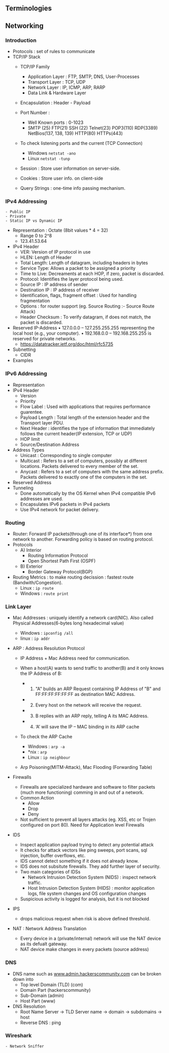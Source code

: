 
## Terminologies
## Networking
### Introduction
- Protocols : set of rules to communicate
- TCP/IP Stack
    - TCP/IP Family
        - Application Layer : FTP, SMTP, DNS, User-Processes
        - Transport Layer : TCP, UDP
        - Network Layer : IP, ICMP, ARP, RARP
        - Data Link & Hardware Layer
    - Encapsulation : Header - Payload
    - Port Number : 
        - Well Known ports : 0-1023
        - SMTP (25) FTP(21) SSH (22) Telnet(23) POP3(110) RDP(3389) NetBios(137, 138, 139) HTTP(80) HTTPs(443)
        
    - To check listening ports and the current (TCP Connection)
        - Windows ``` netstat -ano ```
        - Linux ``` netstat -tunp ```
    - Session : Store user information on server-side.
    - Cookies : Store user info. on client-side
    - Query Strings : one-time info passing mechanism.
    
### IPv4 Addressing
    - Public IP
    - Private
    - Static IP vs Dynamic IP
- Representation : Octate (8bit values * 4 = 32)
    - Range 0 to 2^8
    - 123.41.53.64
- IPv4 Header
    - VER: Version of IP protocol in use
    - HLEN: Length of Header
    - Total Length: Length of datagram, including headers in bytes
    - Service Type: Allows a packet to be assigned a priority
    - Time to Live: Decreaments at each HOP, if zero, packet is discarded.
    - Protocol: Identifies the layer protocol being used.
    - Source IP : IP address of sender
    - Destination IP : IP address of receiver
    - Identification, flags, fragment offset : Used for handling fragmentation
    - Options : for router support (eg. Source Routing :- Source Route Attack)
    - Header Checksum : To verify datagram, if does not match, the packet is discarded.
- Reserved IP-Address
    • 127.0.0.0 – 127.255.255.255 representing the local
    host (e.g., your computer).
    • 192.168.0.0 – 192.168.255.255 is reserved for
    private networks.
    - https://datatracker.ietf.org/doc/html/rfc5735
- Subnetting
    - CIDR
- Examples
### IPv6 Addressing
- Representation
- IPv4 Header
    - Version
    - Priority
    - Flow Label : Used with applications that requires performance guarentee.
    - Payload Length : Total length of the extension header and the Transport layer PDU.
    - Next Header : identifies the type of information that immediately follows the current header(IP extension, TCP or UDP)
    - HOP limit 
    - Source/Destination Address
- Address Types
    - Unicast : Corresponding to single computer
    - Multicast : Refers to a set of computers, possibly at different locations. Packets delivered to every member of the set.
    - Anycast : Refers to a set of computers with the same address prefix. Packets delivered to exactly one of the computers in the set.
- Reserved Address
- Tunneling
    - Done automatically by the OS Kernel when IPv4 compatible IPv6 addresses are used.
    - Encapsulates IPv6 packets in IPv4 packets
    - Use IPv4 network for packet delivery.
### Routing
- Router: Forward IP packets(through one of its interface*) from one network to another. Forwarding policy is based on routing protocol.
- Protocols
    - A) Interior
        - Routing Information Protocol
        - Open Shortest Path First (OSPF)
    - B) Exterior
        - Border Gateway Protocol(BGP)
- Routing Metrics : to make routing decission : fastest route (Bandwith/Congestion).
    - Linux : ``` ip route ```
    - Windows : ``` route print ```

### Link Layer
- Mac Addresses : uniquely identify a network card(NIC). Also called Physical Addresses(6-bytes long hexadecimal value)
    - Windows : ``` ipconfig /all ```
    - linux : ``` ip addr ``` 

- ARP : Address Resolution Protocol
    - IP Address + Mac Address need for communication.
    - When a host(A) wants to send traffic to another(B) and it only knows the IP Address of B:
        - 1. "A" builds an ARP Request containing IP Address of "B" and FF:FF:FF:FF:FF:FF as destination MAC Address.
        - 2. Every host on the network will receive the request.
        - 3. B replies with an ARP reply, telling A its MAC Address.
        - 4. ‘A’ will save the IP – MAC binding in its ARP cache
    - To check the ARP Cache
        - Windows : ``` arp -a ```
        - *nix : ``` arp ```
        - Linux : ``` ip neighbour ```
    
    - Arp Poisoning(MITM-Attack), Mac Flooding (Forwarding Table)

- Firewalls
    - Firewalls are specialized hardware and software to filter packets (much more functioning) comming in and out of a network.
    - Common Action 
        - Allow
        - Drop 
        - Deny
    - Not sufficient to prevent all layers attacks (eg. XSS, etc or Trojen configured on port 80). Need for  Application level Firewalls

- IDS 
    - Inspect application payload trying to detect any potential attack
    - It checks for attack vectors like ping sweeps, port scans, sql injection, buffer overflows, etc.
    - IDS cannot detect something if it does not already know.
    - IDS does not subsitute firewalls. They add further layer of security.
    - Two main categories of IDSs
        - Network Intrusion Detection System (NIDS) : inspect network traffic.
        - Host Intrusion Detection System (HIDS) : monitor application logs, file system changes and OS configuration changes
    - Suspicious activity is logged for analysis, but it is not blocked

- IPS
    - drops malicious request when risk is above defined threshold.

- NAT : Network Address Translation
    - Every device in a (private/internal) network will use the NAT device as its defualt gateway.
    - NAT device make changes in every packets (source address)

### DNS
- DNS name such as www.admin.hackerscommunity.com can be broken down into
    - Top level Domain (TLD) (com)
    - Domain Part (hackerscommunity)
    - Sub-Domain (admin)
    - Host Part (www)
- DNS Resolution
    - Root Name Server -> TLD Server name -> domain -> subdomains -> host
    - Reverse DNS : ping

### Wireshark
    - Network Sniffer
   
    

